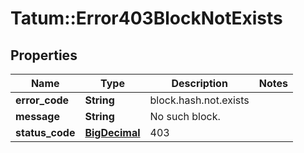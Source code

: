 # Tatum::Error403BlockNotExists

## Properties
Name | Type | Description | Notes
------------ | ------------- | ------------- | -------------
**error_code** | **String** | block.hash.not.exists | 
**message** | **String** | No such block. | 
**status_code** | [**BigDecimal**](BigDecimal.md) | 403 | 

